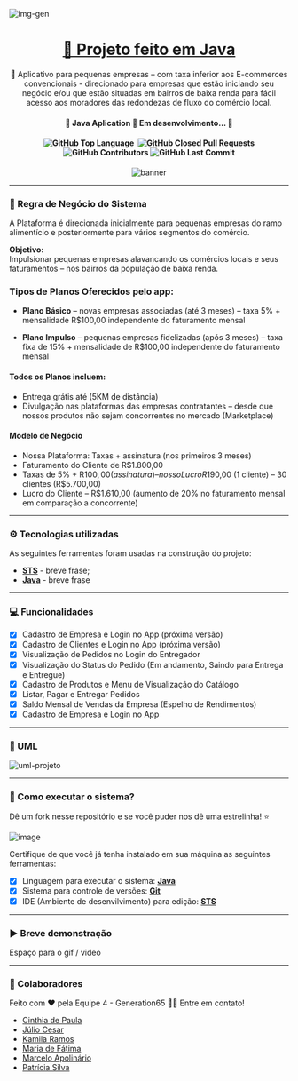 
![img-gen](https://github.com/JayCesar/SuperEats65/assets/44206400/742be79b-dccf-462d-84ea-8dc0e618ba1f)

<h1 align="center">
    <a href="[https://www.java.com/pt-BR/]/">🔗 Projeto feito em Java </a>
</h1>

<p align="center">🚀 Aplicativo para pequenas empresas – com taxa inferior aos E-commerces convencionais - direcionado para empresas que estão iniciando seu negócio e/ou que estão situadas em bairros de baixa renda para fácil acesso aos moradores das redondezas de fluxo do comércio local.
</p>

<h4 align="center"> 
	🚧  Java Aplication 🚀 Em desenvolvimento...  🚧
</h4>

<h4 align="center"> 
	<img alt="GitHub Top Language" src="https://img.shields.io/github/languages/top/JayCesar/SuperEats65" />
	<img alt="" src="https://img.shields.io/github/repo-size/JayCesar/SuperEats65" />
	<img alt="GitHub Closed Pull Requests" src="https://img.shields.io/github/issues-pr-closed/JayCesar/SuperEats65" />
	<img alt="GitHub Contributors" src="https://img.shields.io/github/contributors/JayCesar/SuperEats65" />
	<img alt="GitHub Last Commit" src="https://img.shields.io/github/last-commit/JayCesar/SuperEats65" />
</h4>

<p align="center">
<img alt="banner" align="center" src="http://img.shields.io/static/v1?label=STATUS&message=%20FINISHED&color=GREEN&style=for-the-badge" />
</p>

***

### 📙 Regra de Negócio do Sistema

A Plataforma é direcionada inicialmente para pequenas empresas do ramo alimentício e posteriormente para vários segmentos do comércio.

**Objetivo:**  
Impulsionar pequenas empresas alavancando os comércios locais e seus faturamentos – nos bairros da população de baixa renda.

### Tipos de Planos Oferecidos pelo app:

- **Plano Básico** – novas empresas associadas (até 3 meses) – taxa 5% + mensalidade R$100,00 independente do faturamento mensal

- **Plano Impulso** – pequenas empresas fidelizadas (após 3 meses) – taxa fixa de 15% + mensalidade de R$100,00 independente do faturamento mensal

#### Todos os Planos incluem:
- Entrega grátis até (5KM de distância)
- Divulgação nas plataformas das empresas contratantes – desde que nossos produtos não sejam concorrentes no mercado (Marketplace)

#### Modelo de Negócio
- Nossa Plataforma: Taxas + assinatura (nos primeiros 3 meses)
- Faturamento do Cliente de R$1.800,00
- Taxas de 5% + R$100,00 (assinatura) – nosso Lucro R$190,00 (1 cliente) – 30 clientes (R$5.700,00)
- Lucro do Cliente – R$1.610,00 (aumento de 20% no faturamento mensal em comparação a concorrente)

***

### ⚙️ Tecnologias utilizadas 

As seguintes ferramentas foram usadas na construção do projeto:

- **[STS](https://spring.io/tools)** - breve frase;
- **[Java](https://www.java.com/pt-BR/)** - breve frase

***

### 💻 Funcionalidades

- [x] Cadastro de Empresa e Login no App (próxima versão)
- [x] Cadastro de Clientes e Login no App (próxima versão)
- [x] Visualização de Pedidos no Login do Entregador
- [x] Visualização do Status do Pedido (Em andamento, Saindo para Entrega e Entregue)
- [x] Cadastro de Produtos e Menu de Visualização do Catálogo
- [x] Listar, Pagar e Entregar Pedidos
- [x] Saldo Mensal de Vendas da Empresa (Espelho de Rendimentos)
- [x] Cadastro de Empresa e Login no App

***

### 📝 UML

![uml-projeto](https://github.com/JayCesar/SuperEats65/assets/44206400/e25bdd17-a32b-4df3-b3e1-ef79ff312355)

***

### 🎯 Como executar o sistema?

Dê um fork nesse repositório e se você puder nos dê uma estrelinha! ⭐

  ![image](https://github.com/JayCesar/SuperEats65/assets/44206400/02d6c829-a355-4978-91e5-3af754117327)

Certifique de que você já tenha instalado em sua máquina as seguintes ferramentas:
- [x] Linguagem para executar o sistema: **[Java](https://www.java.com/pt-BR/)**
- [x] Sistema para controle de versões: **[Git](https://git-scm.com)**
- [x] IDE (Ambiente de desenvilvimento) para edição: **[STS](https://spring.io/tools)**

***

### ▶️ Breve demonstração

Espaço para o gif / video

***

### 💪 Colaboradores

Feito com ❤️ pela Equipe 4 - Generation65 👋🏽 Entre em contato!

- [Cinthia de Paula](https://github.com/cinthiadepaula)
- [Júlio Cesar](https://github.com/JayCesar)
- [Kamila Ramos](https://github.com/kmikazze)
- [Maria de Fátima](https://github.com/Maria621)
- [Marcelo Apolinário](https://github.com/whoamiApolo)
- [Patrícia Silva](https://github.com/ppfsil)


